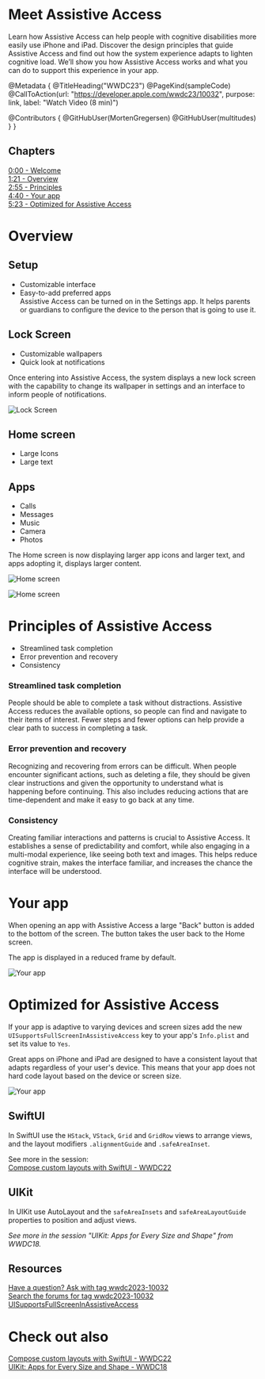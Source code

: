 # Meet Assistive Access

Learn how Assistive Access can help people with cognitive disabilities more easily use iPhone and iPad. Discover the design principles that guide Assistive Access and find out how the system experience adapts to lighten cognitive load. We’ll show you how Assistive Access works and what you can do to support this experience in your app.

@Metadata {
   @TitleHeading("WWDC23")
   @PageKind(sampleCode)
   @CallToAction(url: "https://developer.apple.com/wwdc23/10032", purpose: link, label: "Watch Video (8 min)")

   @Contributors {
      @GitHubUser(MortenGregersen)
      @GitHubUser(multitudes)
   }
}


## Chapters
[0:00 - Welcome](https://developer.apple.com/wwdc23/10032)  
[1:21 - Overview](https://developer.apple.com/wwdc23/10032?time=81)  
[2:55 - Principles](https://developer.apple.com/wwdc23/10032?time=175)  
[4:40 - Your app](https://developer.apple.com/wwdc23/10032?time=280)  
[5:23 - Optimized for Assistive Access](https://developer.apple.com/wwdc23/10032?time=323)

# Overview
## Setup
- Customizable interface  
- Easy-to-add preferred apps  
Assistive Access can be turned on in the Settings app. It helps parents or guardians to configure the device to the person that is going to use it.

## Lock Screen
- Customizable wallpapers  
- Quick look at notifications  

Once entering into Assistive Access, the system displays a new lock screen with the capability to change its wallpaper in settings and an interface to inform people of notifications.

![Lock Screen][lockScreen]  

[lockScreen]: WWDC23-10032-lockScreen

## Home screen
- Large Icons  
- Large text  

## Apps  
- Calls  
- Messages  
- Music  
- Camera  
- Photos  

The Home screen is now displaying larger app icons and larger text, and apps adopting it, displays larger content.

![Home screen][homeScreen]  

[homeScreen]: WWDC23-10032-homeScreen

![Home screen][homeScreen2]  

[homeScreen2]: WWDC23-10032-homeScreen2

# Principles of Assistive Access
- Streamlined task completion
- Error prevention and recovery
- Consistency

### Streamlined task completion
People should be able to complete a task without distractions. Assistive Access reduces the available options, so people can find and navigate to their items of interest. Fewer steps and fewer options can help provide a clear path to success in completing a task. 

### Error prevention and recovery
Recognizing and recovering from errors can be difficult. When people encounter significant actions, such as deleting a file, they should be given clear instructions and given the opportunity to understand what is happening before continuing. This also includes reducing actions that are time-dependent and make it easy to go back at any time.

### Consistency
Creating familiar interactions and patterns is crucial to Assistive Access. It establishes a sense of predictability and comfort, while also engaging in a multi-modal experience, like seeing both text and images. This helps reduce cognitive strain, makes the interface familiar, and increases the chance the interface will be understood.

# Your app
When opening an app with Assistive Access a large "Back" button is added to the bottom of the screen. The button takes the user back to the Home screen.

The app is displayed in a reduced frame by default.

![Your app][app]

[app]: WWDC23-10032-app


# Optimized for Assistive Access

If your app is adaptive to varying devices and screen sizes add the new `UISupportsFullScreenInAssistiveAccess` key to your app's `Info.plist` and set its value to `Yes`.

Great apps on iPhone and iPad are designed to have a consistent layout that adapts regardless of your user's device. This means that your app does not hard code layout based on the device or screen size.

![Your app][app2]  

[app2]: WWDC23-10032-app2

## SwiftUI
In SwiftUI use the `HStack`, `VStack`, `Grid` and `GridRow` views to arrange views, and the layout modifiers `.alignmentGuide` and `.safeAreaInset`.

See more in the session:  
[Compose custom layouts with SwiftUI - WWDC22](https://developer.apple.com/wwdc22/10056)

## UIKit
In UIKit use AutoLayout and the `safeAreaInsets` and `safeAreaLayoutGuide` properties to position and adjust views.

*See more in the session "UIKit: Apps for Every Size and Shape" from WWDC18.*

## Resources
[Have a question? Ask with tag wwdc2023-10032](https://developer.apple.com/forums/tags/wwdc2023-10032)  
[Search the forums for tag wwdc2023-10032](https://developer.apple.com/forums/create/question?tag1=2&tag2=633030)  
[UISupportsFullScreenInAssistiveAccess](https://developer.apple.com/documentation/bundleresources/information_property_list/uisupportsfullscreeninassistiveaccess)

# Check out also
[Compose custom layouts with SwiftUI - WWDC22](https://developer.apple.com/wwdc22/10056)  
[UIKit: Apps for Every Size and Shape - WWDC18](https://devstreaming-cdn.apple.com/videos/wwdc/2018/235gkyrtsva0gy/235/235_uikit_apps_for_every_size_and_shape.pdf)
